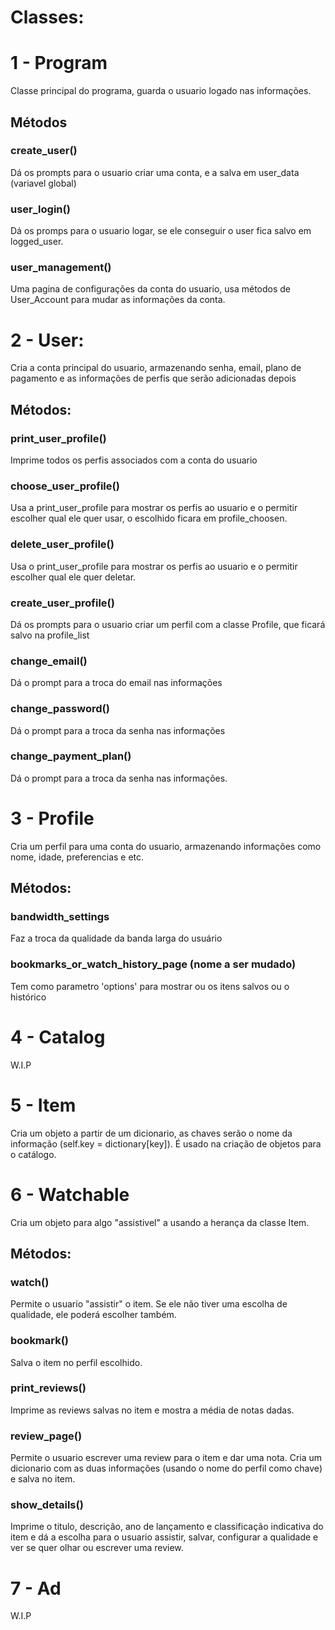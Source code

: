 # Classes:

# 1 - Program
Classe principal do programa, guarda o usuario logado nas informações.
## Métodos
### create_user()
Dá os prompts para o usuario criar uma conta, e a salva em user_data (variavel global)
### user_login()
Dá os promps para o usuario logar, se ele conseguir o user fica salvo em logged_user.
### user_management()
Uma pagina de configurações da conta do usuario, usa métodos de User_Account para mudar as informações da conta.

# 2 -  User:
Cria a conta principal do usuario, armazenando senha, email, plano de pagamento e as informações de perfis que serão adicionadas depois
## Métodos:
### print_user_profile()
Imprime todos os perfis associados com a conta do usuario
### choose_user_profile()
Usa a print_user_profile para mostrar os perfis ao usuario e o permitir escolher qual ele quer usar, o escolhido ficara em profile_choosen.
### delete_user_profile()
Usa o print_user_profile para mostrar os perfis ao usuario e o permitir escolher qual ele quer deletar.
### create_user_profile()
Dá os prompts para o usuario criar um perfil com a classe Profile, que ficará salvo na profile_list
### change_email()
Dá o prompt para a troca do email nas informações
### change_password()
Dá o prompt para a troca da senha nas informações
### change_payment_plan()
Dá o prompt para a troca da senha nas informações.

# 3 - Profile
Cria um perfil para uma conta do usuario, armazenando informações como nome, idade, preferencias e etc.
## Métodos:
### bandwidth_settings
Faz a troca da qualidade da banda larga do usuário
### bookmarks_or_watch_history_page (nome a ser mudado)
Tem como parametro 'options' para mostrar ou os itens salvos ou o histórico

# 4 - Catalog
W.I.P

# 5 - Item
Cria um objeto a partir de um dicionario, as chaves serão o nome da informação (self.key = dictionary[key]). É usado na criação de objetos para o catálogo.

# 6 - Watchable
Cria um objeto para algo "assistivel" a usando a herança da classe Item.
## Métodos:
### watch()
Permite o usuario "assistir" o item. Se ele não tiver uma escolha de qualidade, ele poderá escolher também.
### bookmark()
Salva o item no perfil escolhido.
### print_reviews()
Imprime as reviews salvas no item e mostra a média de notas dadas.
### review_page()
Permite o usuario escrever uma review para o item e dar uma nota. Cria um dicionario com as duas informações (usando o nome do perfil como chave) e salva no item.
### show_details()
Imprime o titulo, descrição, ano de lançamento e classificação indicativa do item e dá a escolha para o usuario assistir, salvar, configurar a qualidade e ver se quer olhar ou escrever uma review.

# 7 - Ad
W.I.P
